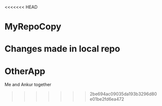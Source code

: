 <<<<<<< HEAD
# MyRepoCopy

Changes made in local repo
=======
# OtherApp
Me and Ankur together
>>>>>>> 2be694ac09035da193b3296d80e01be2fd6ea472
